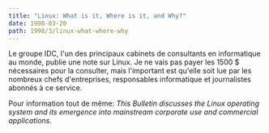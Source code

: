 ```yaml
---
title: "Linux: What is it, Where is it, and Why?"
date: 1998-03-20
path: 1998/3/linux-what-where-why
---
```


<P>
Le groupe IDC, l'un des principaux cabinets de consultants en informatique
au monde, publie une note sur Linux. Je ne vais pas payer les 1500 $
nécessaires pour la consulter, mais l'important est qu'elle soit lue par
les nombreux chefs d'entreprises, responsables informatique et journalistes
abonnés à ce service.
</P>

<P>
Pour information tout de même: <EM>This Bulletin discusses the Linux
operating system and its emergence into mainstream corporate use and
commercial applications.</EM>
</P>


